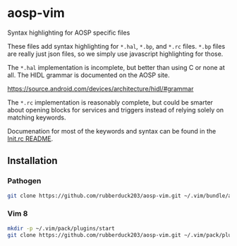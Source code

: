 # aosp-vim
Syntax highlighting for AOSP specific files

These files add syntax highlighting for `*.hal`, `*.bp`, and `*.rc` files.
`*.bp` files are really just json files, so we simply use javascript highlighting for those.

The `*.hal` implementation is incomplete, but better than using C or none at all.
The HIDL grammar is documented on the AOSP site.

https://source.android.com/devices/architecture/hidl/#grammar

The `*.rc` implementation is reasonably complete, but could be smarter about opening blocks for services and triggers 
instead of relying solely on matching keywords.

Documenation for most of the keywords and syntax can be found in the [Init.rc README](https://android.googlesource.com/platform/system/core/+/master/init/README.md).

## Installation

### Pathogen

```bash
git clone https://github.com/rubberduck203/aosp-vim.git ~/.vim/bundle/aosp
```

### Vim 8

```bash
mkdir -p ~/.vim/pack/plugins/start
git clone https://github.com/rubberduck203/aosp-vim.git ~/.vim/pack/plugins/start/aosp
```
